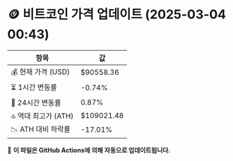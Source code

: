 # 🪙 비트코인 가격 업데이트 (2025-03-04 00:43)

| 항목                | 값 |
|--------------------|----------------|
| 💰 현재 가격 (USD) | $90558.36 |
| ⏳ 1시간 변동률    | -0.74% |
| 📆 24시간 변동률   | 0.87% |
| 🔝 역대 최고가 (ATH) | $109021.48 |
| 📉 ATH 대비 하락률 | -17.01% |

🔄 **이 파일은 GitHub Actions에 의해 자동으로 업데이트됩니다.**
